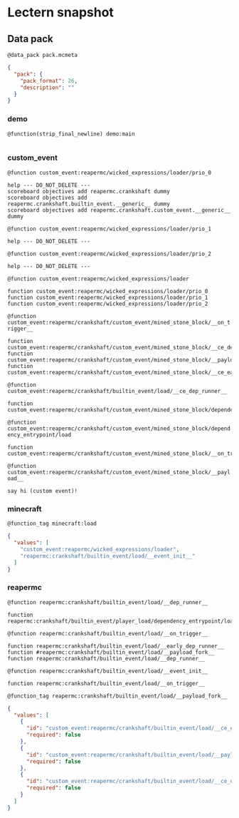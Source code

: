 # Lectern snapshot

## Data pack

`@data_pack pack.mcmeta`

```json
{
  "pack": {
    "pack_format": 26,
    "description": ""
  }
}
```

### demo

`@function(strip_final_newline) demo:main`

```mcfunction

```

### custom_event

`@function custom_event:reapermc/wicked_expressions/loader/prio_0`

```mcfunction
help --- DO_NOT_DELETE ---
scoreboard objectives add reapermc.crankshaft dummy
scoreboard objectives add reapermc.crankshaft.builtin_event.__generic__ dummy
scoreboard objectives add reapermc.crankshaft.custom_event.__generic__ dummy
```

`@function custom_event:reapermc/wicked_expressions/loader/prio_1`

```mcfunction
help --- DO_NOT_DELETE ---
```

`@function custom_event:reapermc/wicked_expressions/loader/prio_2`

```mcfunction
help --- DO_NOT_DELETE ---
```

`@function custom_event:reapermc/wicked_expressions/loader`

```mcfunction
function custom_event:reapermc/wicked_expressions/loader/prio_0
function custom_event:reapermc/wicked_expressions/loader/prio_1
function custom_event:reapermc/wicked_expressions/loader/prio_2
```

`@function custom_event:reapermc/crankshaft/custom_event/mined_stone_block/__on_trigger__`

```mcfunction
function custom_event:reapermc/crankshaft/custom_event/mined_stone_block/__ce_dep_runner
function custom_event:reapermc/crankshaft/custom_event/mined_stone_block/__payload__
function custom_event:reapermc/crankshaft/custom_event/mined_stone_block/__ce_early_dep_runner__
```

`@function custom_event:reapermc/crankshaft/builtin_event/load/__ce_dep_runner__`

```mcfunction
function custom_event:reapermc/crankshaft/custom_event/mined_stone_block/dependency_entrypoint/load
```

`@function custom_event:reapermc/crankshaft/custom_event/mined_stone_block/dependency_entrypoint/load`

```mcfunction
function custom_event:reapermc/crankshaft/custom_event/mined_stone_block/__on_trigger__
```

`@function custom_event:reapermc/crankshaft/custom_event/mined_stone_block/__payload__`

```mcfunction
say hi (custom event)!
```

### minecraft

`@function_tag minecraft:load`

```json
{
  "values": [
    "custom_event:reapermc/wicked_expressions/loader",
    "reapermc:crankshaft/builtin_event/load/__event_init__"
  ]
}
```

### reapermc

`@function reapermc:crankshaft/builtin_event/load/__dep_runner__`

```mcfunction
function reapermc:crankshaft/builtin_event/player_load/dependency_entrypoint/load
```

`@function reapermc:crankshaft/builtin_event/load/__on_trigger__`

```mcfunction
function reapermc:crankshaft/builtin_event/load/__early_dep_runner__
function #reapermc:crankshaft/builtin_event/load/__payload_fork__
function reapermc:crankshaft/builtin_event/load/__dep_runner__
```

`@function reapermc:crankshaft/builtin_event/load/__event_init__`

```mcfunction
function reapermc:crankshaft/builtin_event/load/__on_trigger__
```

`@function_tag reapermc:crankshaft/builtin_event/load/__payload_fork__`

```json
{
  "values": [
    {
      "id": "custom_event:reapermc/crankshaft/builtin_event/load/__ce_early_dep_runner__",
      "required": false
    },
    {
      "id": "custom_event:reapermc/crankshaft/builtin_event/load/__payload__",
      "required": false
    },
    {
      "id": "custom_event:reapermc/crankshaft/builtin_event/load/__ce_dep_runner__",
      "required": false
    }
  ]
}
```
